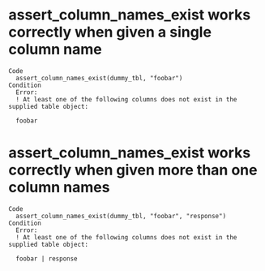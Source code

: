 # assert_column_names_exist works correctly when given a single column name

    Code
      assert_column_names_exist(dummy_tbl, "foobar")
    Condition
      Error:
      ! At least one of the following columns does not exist in the supplied table object: 
      
      foobar

# assert_column_names_exist works correctly when given more than one column names

    Code
      assert_column_names_exist(dummy_tbl, "foobar", "response")
    Condition
      Error:
      ! At least one of the following columns does not exist in the supplied table object: 
      
      foobar | response

